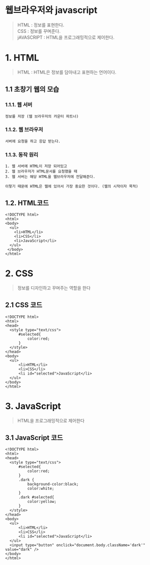 웹브라우저와 javascript  
=======================

> HTML : 정보를 표현한다.  
> CSS : 정보를 꾸며준다.  
> jAVASCRIPT : HTML을 프로그래밍적으로 제어한다.

# 1. HTML
> HTML : HTML은 정보를 담아내고 표현하는 언어이다. 
  ## 1.1 초창기 웹의 모습
  ### 1.1.1. 웹 서버
  ```
  정보를 저장 (웹 브라우저의 카운터 파트너)
  ```
  ### 1.1.2. 웹 브라우저
  ```
  서버에 요청을 하고 응답 받는다.
  ```
  ### 1.1.3. 동작 원리
  ```
  1. 웹 서버에 HTML이 저장 되어있고
  2. 웹 브라우저가 HTML문서를 요청했을 때 
  3. 웹 서버는 해당 HTML을 웹브라우저에 전달해준다.
  
  이렇기 때문에 HTML은 웹에 있어서 가장 중요한 것이다. (웹의 시작이자 목적)
  ```
  ## 1.2. HTML코드
  ```
  <!DOCTYPE html>
  <html>
  <body>
    <ul>
      <li>HTML</li>
      <li>CSS</li>
      <li>JavaScript</li>
    </ul>
   </body>
  </html>
  ```
# 2. CSS
> 정보를 디자인하고 꾸며주는 역할을 한다
  ## 2.1 CSS 코드
  ```
  <!DOCTYPE html>
<html>
<head>
    <style type="text/css">
        #selected{
            color:red;
        }
    </style>
</head>
<body>
    <ul>
        <li>HTML</li>
        <li>CSS</li>
        <li id="selected">JavaScript</li>
    </ul>
</body>
</html>
  ```
# 3. JavaScript
> HTML을 프로그래밍적으로 제어한다
  ## 3.1 JavaScript 코드
  ```
  <!DOCTYPE html>
  <html>
  <head>
    <style type="text/css">
        #selected{
            color:red;
        }
        .dark {
            background-color:black;
            color:white;
        }
        .dark #selected{
            color:yellow;
        }
    </style>
  </head>
  <body>
    <ul>
        <li>HTML</li>
        <li>CSS</li>
        <li id="selected">JavaScript</li>
    </ul>
    <input type="button" onclick="document.body.className='dark'" value="dark" />
  </body>
  </html>
  ```
  


